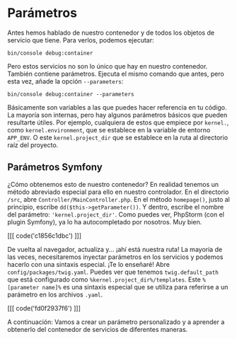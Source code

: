 # Parámetros

Antes hemos hablado de nuestro contenedor y de todos los objetos de servicio que tiene. Para verlos, podemos ejecutar:

```terminal
bin/console debug:container
```

Pero estos servicios no son lo único que hay en nuestro contenedor. También contiene parámetros. Ejecuta el mismo comando que antes, pero esta vez, añade la opción `--parameters`:

```terminal-silent
bin/console debug:container --parameters
```

Básicamente son variables a las que puedes hacer referencia en tu código. La mayoría son internas, pero hay algunos parámetros básicos que pueden resultarte útiles. Por ejemplo, cualquiera de estos que empiece por `kernel.`, como `kernel.environment`, que se establece en la variable de entorno `APP_ENV`. O este `kernel.project_dir` que se establece en la ruta al directorio raíz del proyecto.

## Parámetros Symfony

¿Cómo obtenemos esto de nuestro contenedor? En realidad tenemos un método abreviado especial para ello en nuestro controlador. En el directorio `/src`, abre `Controller/MainController.php`. En el método `homepage()`, justo al principio, escribe `dd($this->getParameter())`. Y dentro, escribe el nombre del parámetro: `'kernel.project_dir'`. Como puedes ver, PhpStorm (con el plugin Symfony), ya lo ha autocompletado por nosotros. Muy bien.

[[[ code('c1856c1dbc') ]]]

De vuelta al navegador, actualiza y... ¡ahí está nuestra ruta! La mayoría de las veces, necesitaremos inyectar parámetros en los servicios y podemos hacerlo con una sintaxis especial. ¡Te lo enseñaré! Abre `config/packages/twig.yaml`. Puedes ver que tenemos `twig.default_path` que está configurado como `%kernel.project_dir%/templates`. Este `%[parameter name]%` es una sintaxis especial que se utiliza para referirse a un parámetro en los archivos `.yaml`.

[[[ code('fd0f2937f6') ]]]

A continuación: Vamos a crear un parámetro personalizado y a aprender a obtenerlo del contenedor de servicios de diferentes maneras.
